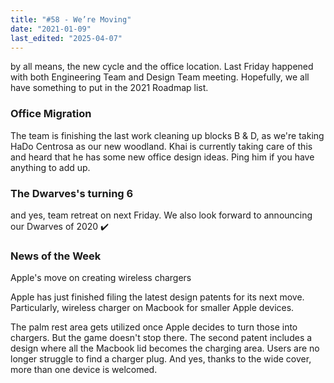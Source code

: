 ```yaml
---
title: "#58 - We’re Moving"
date: "2021-01-09"
last_edited: "2025-04-07"
---
```

by all means, the new cycle and the office location. Last Friday happened with both Engineering Team and Design Team meeting. Hopefully, we all have something to put in the 2021 Roadmap list.

### Office Migration

The team is finishing the last work cleaning up blocks B & D, as we're taking HaDo Centrosa as our new woodland. Khai is currently taking care of this and heard that he has some new office design ideas. Ping him if you have anything to add up.

### The Dwarves's turning 6

and yes, team retreat on next Friday. We also look forward to announcing our Dwarves of 2020 ✔️

### News of the Week

Apple's move on creating wireless chargers

Apple has just finished filing the latest design patents for its next move. Particularly, wireless charger on Macbook for smaller Apple devices.

The palm rest area gets utilized once Apple decides to turn those into chargers. But the game doesn't stop there. The second patent includes a design where all the Macbook lid becomes the charging area. Users are no longer struggle to find a charger plug. And yes, thanks to the wide cover, more than one device is welcomed.
